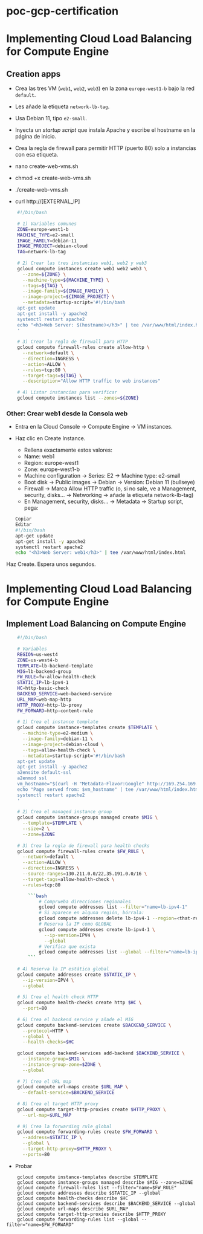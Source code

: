 # poc-gcp-certification
# Implementing Cloud Load Balancing for Compute Engine

## Creation apps

-   Crea las tres VM (`web1`, `web2`, `web3`) en la zona `europe-west1-b` bajo la red `default`.
    
-   Les añade la etiqueta `network-lb-tag`.
    
-   Usa Debian 11, tipo `e2-small`.
    
-   Inyecta un _startup script_ que instala Apache y escribe el hostname en la página de inicio.
    
-   Crea la regla de firewall para permitir HTTP (puerto 80) solo a instancias con esa etiqueta.

- nano create-web-vms.sh
- chmod +x create-web-vms.sh
- ./create-web-vms.sh
- curl http://[EXTERNAL_IP]

```bash
    #!/bin/bash
    
    # 1) Variables comunes
    ZONE=europe-west1-b
    MACHINE_TYPE=e2-small
    IMAGE_FAMILY=debian-11
    IMAGE_PROJECT=debian-cloud
    TAG=network-lb-tag
    
    # 2) Crear las tres instancias web1, web2 y web3
    gcloud compute instances create web1 web2 web3 \
      --zone=${ZONE} \
      --machine-type=${MACHINE_TYPE} \
      --tags=${TAG} \
      --image-family=${IMAGE_FAMILY} \
      --image-project=${IMAGE_PROJECT} \
      --metadata=startup-script='#!/bin/bash
    apt-get update
    apt-get install -y apache2
    systemctl restart apache2
    echo "<h3>Web Server: $(hostname)</h3>" | tee /var/www/html/index.html
    '
    
    # 3) Crear la regla de firewall para HTTP
    gcloud compute firewall-rules create allow-http \
      --network=default \
      --direction=INGRESS \
      --action=ALLOW \
      --rules=tcp:80 \
      --target-tags=${TAG} \
      --description="Allow HTTP traffic to web instances"
    
    # 4) Listar instancias para verificar
    gcloud compute instances list --zones=${ZONE}
```

### Other: Crear web1 desde la Consola web
- Entra en la Cloud Console → Compute Engine → VM instances.
- Haz clic en Create Instance.
    - Rellena exactamente estos valores:
    - Name: web1
    - Region: europe-west1
    - Zone: europe-west1-b
    - Machine configuration → Series: E2 → Machine type: e2-small
    - Boot disk → Public images → Debian → Version: Debian 11 (bullseye)
    - Firewall → Marca Allow HTTP traffic (o, si no sale, ve a Management, security, disks... → Networking → añade la etiqueta network-lb-tag)
    - En Management, security, disks... → Metadata → Startup script, pega:

    ```bash
    Copiar
    Editar
    #!/bin/bash
    apt-get update
    apt-get install -y apache2
    systemctl restart apache2
    echo "<h3>Web Server: web1</h3>" | tee /var/www/html/index.html
    ```
Haz Create.
Espera unos segundos.

# Implementing Cloud Load Balancing for Compute Engine

## Implement Load Balancing on Compute Engine

```bash
    #!/bin/bash
    
    # Variables
    REGION=us-west4
    ZONE=us-west4-b
    TEMPLATE=lb-backend-template
    MIG=lb-backend-group
    FW_RULE=fw-allow-health-check
    STATIC_IP=lb-ipv4-1
    HC=http-basic-check
    BACKEND_SERVICE=web-backend-service
    URL_MAP=web-map-http
    HTTP_PROXY=http-lb-proxy
    FW_FORWARD=http-content-rule
    
    # 1) Crea el instance template
    gcloud compute instance-templates create $TEMPLATE \
      --machine-type=e2-medium \
      --image-family=debian-11 \
      --image-project=debian-cloud \
      --tags=allow-health-check \
      --metadata=startup-script='#!/bin/bash
    apt-get update
    apt-get install -y apache2
    a2ensite default-ssl
    a2enmod ssl
    vm_hostname="$(curl -H "Metadata-Flavor:Google" http://169.254.169.254/computeMetadata/v1/instance/name)"
    echo "Page served from: $vm_hostname" | tee /var/www/html/index.html
    systemctl restart apache2
    '
    
    # 2) Crea el managed instance group
    gcloud compute instance-groups managed create $MIG \
      --template=$TEMPLATE \
      --size=2 \
      --zone=$ZONE
    
    # 3) Crea la regla de firewall para health checks
    gcloud compute firewall-rules create $FW_RULE \
      --network=default \
      --action=ALLOW \
      --direction=INGRESS \
      --source-ranges=130.211.0.0/22,35.191.0.0/16 \
      --target-tags=allow-health-check \
      --rules=tcp:80

        ```bash
            # Comprueba direcciones regionales
            gcloud compute addresses list --filter="name=lb-ipv4-1"
            # Si aparece en alguna región, bórrala:
            gcloud compute addresses delete lb-ipv4-1 --region=<that-region>
            # Reserva la IP como GLOBAL
            gcloud compute addresses create lb-ipv4-1 \
              --ip-version=IPV4 \
              --global
            # Verifica que exista
            gcloud compute addresses list --global --filter="name=lb-ipv4-1"
        ```
    
    # 4) Reserva la IP estática global
    gcloud compute addresses create $STATIC_IP \
      --ip-version=IPV4 \
      --global
    
    # 5) Crea el health check HTTP
    gcloud compute health-checks create http $HC \
      --port=80
    
    # 6) Crea el backend service y añade el MIG
    gcloud compute backend-services create $BACKEND_SERVICE \
      --protocol=HTTP \
      --global \
      --health-checks=$HC
    
    gcloud compute backend-services add-backend $BACKEND_SERVICE \
      --instance-group=$MIG \
      --instance-group-zone=$ZONE \
      --global
    
    # 7) Crea el URL map
    gcloud compute url-maps create $URL_MAP \
      --default-service=$BACKEND_SERVICE
    
    # 8) Crea el target HTTP proxy
    gcloud compute target-http-proxies create $HTTP_PROXY \
      --url-map=$URL_MAP
    
    # 9) Crea la forwarding rule global
    gcloud compute forwarding-rules create $FW_FORWARD \
      --address=$STATIC_IP \
      --global \
      --target-http-proxy=$HTTP_PROXY \
      --ports=80
```

- Probar
```
    gcloud compute instance-templates describe $TEMPLATE
    gcloud compute instance-groups managed describe $MIG --zone=$ZONE
    gcloud compute firewall-rules list --filter="name=$FW_RULE"
    gcloud compute addresses describe $STATIC_IP --global
    gcloud compute health-checks describe $HC
    gcloud compute backend-services describe $BACKEND_SERVICE --global
    gcloud compute url-maps describe $URL_MAP
    gcloud compute target-http-proxies describe $HTTP_PROXY
    gcloud compute forwarding-rules list --global --filter="name=$FW_FORWARD"
```


